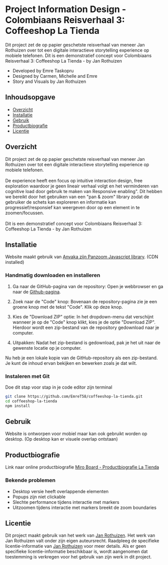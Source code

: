 # Project Information Design - Colombiaans Reisverhaal 3: Coffeeshop La Tienda
Dit project zet de op papier geschetste reisverhaal van meneer Jan Rothuizen over tot een digitale interactieve storytelling experience op mobiele telefonen.
Dit is een demonstratief concept voor Colombiaans Reisverhaal 3: Coffeeshop La Tienda - by Jan Rothuizen

- Developed by Emre Taskopru
- Designed by Carmen, Michelle and Emre
- Story and Visuals by Jan Rothuizen

## Inhoudsopgave

- [Overzicht](#overzicht)
- [Installatie](#installatie)
- [Gebruik](#gebruik)
- [Productbiografie](#productbiografie)
- [Licentie](#licentie)

## Overzicht

Dit project zet de op papier geschetste reisverhaal van meneer Jan Rothuizen over tot een digitale interactieve storytelling experience op mobiele telefonen. <br><br>
De experience heeft een focus op intuitive interaction design, free exploration waardoor je geen lineair verhaal volgt en het verminderen van cognitive load door gebruik te maken van Responsive enabling".
Dit hebben we bereikt door het gebruiken van een "pan & zoom" library zodat de gebruiker de schets kan exploreren en informatie kan progressief/responsief kan weergeven door op een element in te zoomen/focussen. <br><br>
Dit is een demonstratief concept voor Colombiaans Reisverhaal 3: Coffeeshop La Tienda - by Jan Rothuizen

## Installatie

Website maakt gebruik van [Anvaka zijn Panzoom Javascript library](https://github.com/anvaka/panzoom). (CDN installed)

### Handmatig downloaden en installeren
1. Ga naar de GitHub-pagina van de repository: 
Open je webbrowser en ga naar de [Github-pagina](https://github.com/EmreT58/coffeeshop-la-tienda).

2. Zoek naar de "Code" knop:
Bovenaan de repository-pagina zie je een groene knop met de tekst "Code". Klik op deze knop.

3. Kies de "Download ZIP" optie:
In het dropdown-menu dat verschijnt wanneer je op de "Code" knop klikt, kies je de optie "Download ZIP". Hierdoor wordt een zip-bestand van de repository gedownload naar je computer.

4. Uitpakken:
Nadat het zip-bestand is gedownload, pak je het uit naar de gewenste locatie op je computer.

Nu heb je een lokale kopie van de GitHub-repository als een zip-bestand. Je kunt de inhoud ervan bekijken en bewerken zoals je dat wilt.

### Instaleren met Git
Doe dit stap voor stap in je code editor zijn terminal
```bash
git clone https://github.com/EmreT58/coffeeshop-la-tienda.git
cd coffeeshop-la-tienda
npm install
```
## Gebruik
Website is ontworpen voor mobiel maar kan ook gebruikt worden op desktop.
(Op desktop kan er visuele overlap ontstaan)

## Productbiografie
Link naar online productbiografie
[Miro Board - Productbiografie La Tienda ](https://miro.com/app/board/uXjVNCirtk8=/)

### Bekende problemen
- Desktop versie heeft overlappende elementen
- Popups zijn niet clickable
- Slechte performance tijdens interactie met markers
- Uitzoomen tijdens interactie met markers breekt de zoom boundaries

## Licentie

Dit project maakt gebruik van het werk van [Jan Rothuizen](https://janrothuizen.nl/contact/). Het werk van Jan Rothuizen valt onder zijn eigen auteursrecht. Raadpleeg de specifieke licentie-informatie van [Jan Rothuizen](https://janrothuizen.nl/contact/) voor meer details. Als er geen specifieke licentie-informatie beschikbaar is, wordt aangenomen dat toestemming is verkregen voor het gebruik van zijn werk in dit project.
